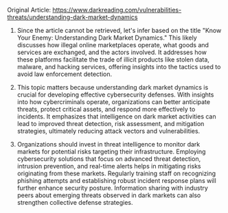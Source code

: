 Original Article: https://www.darkreading.com/vulnerabilities-threats/understanding-dark-market-dynamics

1) Since the article cannot be retrieved, let's infer based on the title "Know Your Enemy: Understanding Dark Market Dynamics." This likely discusses how illegal online marketplaces operate, what goods and services are exchanged, and the actors involved. It addresses how these platforms facilitate the trade of illicit products like stolen data, malware, and hacking services, offering insights into the tactics used to avoid law enforcement detection.

2) This topic matters because understanding dark market dynamics is crucial for developing effective cybersecurity defenses. With insights into how cybercriminals operate, organizations can better anticipate threats, protect critical assets, and respond more effectively to incidents. It emphasizes that intelligence on dark market activities can lead to improved threat detection, risk assessment, and mitigation strategies, ultimately reducing attack vectors and vulnerabilities.

3) Organizations should invest in threat intelligence to monitor dark markets for potential risks targeting their infrastructure. Employing cybersecurity solutions that focus on advanced threat detection, intrusion prevention, and real-time alerts helps in mitigating risks originating from these markets. Regularly training staff on recognizing phishing attempts and establishing robust incident response plans will further enhance security posture. Information sharing with industry peers about emerging threats observed in dark markets can also strengthen collective defense strategies.